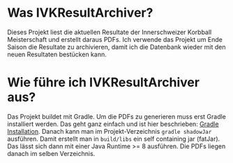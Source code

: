 
# Was IVKResultArchiver?

Dieses Projekt liest die aktuellen Resultate der Innerschweizer Korbball Meisterschaft und erstellt daraus PDFs. Ich verwende das Projekt um Ende Saison 
die Resultate zu archivieren, damit ich die Datenbank wieder mit den neuen Resultaten bestücken kann.


# Wie führe ich IVKResultArchiver aus?

Das Projekt buildet mit Gradle. Um die PDFs zu generieren muss erst Gradle installiert werden. Das geht ganz einfach und ist hier beschrieben: [Gradle Installation](http://www.gradle.org/docs/current/userguide/installation.html). Danach kann man im Projekt-Verzeichnis `gradle shadowJar` ausführen. Damit erstellt man in `build/libs` ein self containing jar (fatJar). Das lässt sich dann mit einer Java Runtime >= 8 ausführen. Die PDFs liegen danach im selben Verzeichnis.